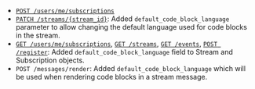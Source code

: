 * [`POST /users/me/subscriptions`](/api/subscribe)
* [`PATCH /streams/{stream_id}`](/api/update-stream): Added
  `default_code_block_language` parameter to allow changing
  the default language used for code blocks in the stream.
* [`GET /users/me/subscriptions`](/api/get-subscriptions),
  [`GET /streams`](/api/get-streams), [`GET /events`](/api/get-events),
  [`POST /register`](/api/register-queue):
  Added `default_code_block_language` field
  to Stream and Subscription objects.
* `POST /messages/render`: Added `default_code_block_language`
  which will be used when rendering code blocks in a stream message.

